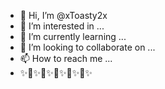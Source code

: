 - 👋 Hi, I’m @xToasty2x
- 👀 I’m interested in ...
- 🌱 I’m currently learning ...
- 💞️ I’m looking to collaborate on ...
- 📫 How to reach me ...
- ✨🍞✨🍞✨🍞✨🍞✨🍞✨
<!---
xToasty2x/xToasty2x is a ✨ special ✨ repository because its `README.md` (this file) appears on your GitHub profile.
You can click the Preview link to take a look at your changes.
--->
